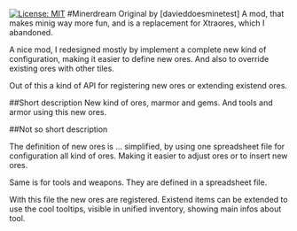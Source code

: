 [![License: MIT](https://img.shields.io/badge/License-MIT-yellow.svg)](https://opensource.org/licenses/MIT)
#Minerdream
Original by 
[davieddoesminetest] A mod, that makes minig way more fun, and is a replacement for Xtraores, which I abandoned.

A nice mod, I redesigned mostly by implement a complete new kind of configuration, making it easier to define new ores. And also to override existing ores with other tiles.

Out of this a kind of API for registering new ores or extending existend ores.

##Short description
New kind of ores, marmor and gems. And tools and armor using this new ores.

##Not so short description

The definition of new ores is ... simplified, by using one spreadsheet file for configuration all kind of ores. Making it easier to adjust ores or to insert new ores.

Same is for tools and weapons. They are defined in a spreadsheet file.

With this file the new ores are registered. Existend items can be extended to use the cool tooltips, visible in unified inventory, showing main infos about tool.

